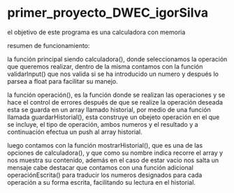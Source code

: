 # primer_proyecto_DWEC_igorSilva
el objetivo de este programa es una calculadora con memoria

resumen de funcionamiento:

la función principal siendo calculadora(), donde seleccionamos la operación que queremos realizar,
dentro de la misma contamos con la función validarInput() que nos valida si se ha introducido
un numero y después lo parsea a float para facilitar su manejo.

la función operación(), es la función donde se realizan las operaciones y se hace el control de errores
después de que se realize la operación deseada esta se guarda en un array llamado historial, por
medio de una función llamada guardarHistorial(), esta construye un obejeto operación en el que se incluye,
el tipo de operación, ambos numeros y el resultado y a continuación efectua un push al array historial.

luego contamos con la función mostrarHistorial(), que es una de las opciones de calculadora(), y que como
su nombre indica recorre el array y nos muestra su contenido, además en el caso de estar vacio nos salta un mensaje
cabe destacar que contamos con una función adicional operaciónEscrita() para traducir los numeros designados
para cada operación a su forma escrita, facilitando su lectura en el historial.
